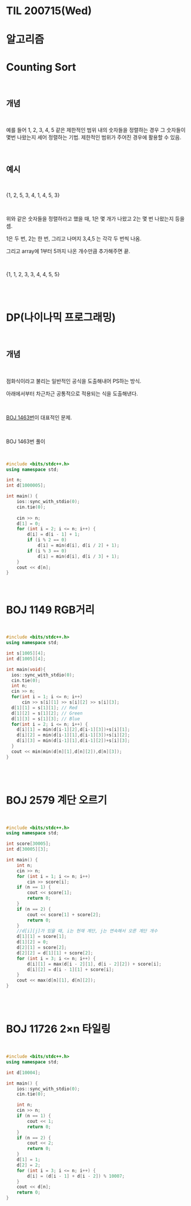 # TIL 200715(Wed)

# 알고리즘

# Counting Sort

<br>

## 개념

<br>

예를 들어 1, 2, 3, 4, 5 같은 제한적인 범위 내의 숫자들을 정렬하는 경우 그 숫자들이 몇번 나왔는지 세어 정렬하는 기법. 제한적인 범위가 주어진 경우에 활용할 수 있음.

<br>

## 예시

<br>

{1, 2, 5, 3, 4, 1, 4, 5, 3}

<br>

위와 같은 숫자들을 정렬하라고 했을 때, 1은 몇 개가 나왔고 2는 몇 번 나왔는지 등을 셈.

1은 두 번, 2는 한 번, 그리고 나머지 3,4,5 는 각각 두 번씩 나옴.

그리고 array에 1부터 5까지 나온 개수만큼 추가해주면 끝.

<br>

{1, 1, 2, 3, 3, 4, 4, 5, 5}

<br>

<br>

# DP(나이나믹 프로그래밍)

<br>

## 개념

<br>

점화식이라고 불리는 일반적인 공식을 도출해내어 PS하는 방식.

아래에서부터 차근차근 공통적으로 적용되는 식을 도출해낸다.

<br>

[BOJ 1463번](https://www.acmicpc.net/problem/1463)이 대표적인 문제.

<br>

BOJ 1463번 풀이

<br>

```c++
#include <bits/stdc++.h>
using namespace std;

int n;
int d[1000005];

int main() {
    ios::sync_with_stdio(0);
    cin.tie(0);
    
    cin >> n;
    d[1] = 0;
    for (int i = 2; i <= n; i++) {
        d[i] = d[i - 1] + 1;
        if (i % 2 == 0)
            d[i] = min(d[i], d[i / 2] + 1);
        if (i % 3 == 0)
            d[i] = min(d[i], d[i / 3] + 1);
    }
    cout << d[n];
}
```

<br>

# BOJ 1149 RGB거리

<br>

```c++
#include <bits/stdc++.h>
using namespace std;

int s[1005][4];
int d[1005][4];

int main(void){
  ios::sync_with_stdio(0);
  cin.tie(0);
  int n;
  cin >> n;
  for(int i = 1; i <= n; i++) 
      cin >> s[i][1] >> s[i][2] >> s[i][3];
  d[1][1] = s[1][1]; // Red
  d[1][2] = s[1][2]; // Green
  d[1][3] = s[1][3]; // Blue
  for(int i = 2; i <= n; i++) {
    d[i][1] = min(d[i-1][2],d[i-1][3])+s[i][1];
    d[i][2] = min(d[i-1][1],d[i-1][3])+s[i][2];
    d[i][3] = min(d[i-1][1],d[i-1][2])+s[i][3];
  }
  cout << min(min(d[n][1],d[n][2]),d[n][3]); 
}
```

<br>

<br>

# BOJ 2579 계단 오르기

<br>

```c++
#include <bits/stdc++.h>
using namespace std;

int score[30005];
int d[30005][3];

int main() {
    int n;
    cin >> n;
    for (int i = 1; i <= n; i++)
        cin >> score[i];
    if (n == 1) {
        cout << score[1];
        return 0;
    }
    if (n == 2) {
        cout << score[1] + score[2];
        return 0;
    }
    //d[i][j]가 있을 때, i는 현재 계단, j는 연속해서 오른 계단 개수
    d[1][1] = score[1];
    d[1][2] = 0;
    d[2][1] = score[2];
    d[2][2] = d[1][1] + score[2];
    for (int i = 3; i <= n; i++) {
        d[i][1] = max(d[i - 2][1], d[i - 2][2]) + score[i];
        d[i][2] = d[i - 1][1] + score[i];
    }
    cout << max(d[n][1], d[n][2]);
}
```

<br>

<br>

# BOJ 11726 2×n 타일링

<br>

```c++
#include <bits/stdc++.h>
using namespace std;

int d[10004];

int main() {
    ios::sync_with_stdio(0);
    cin.tie(0);

    int n;
    cin >> n;
    if (n == 1) {
        cout << 1;
        return 0;
    }
    if (n == 2) {
        cout << 2;
        return 0;
    }
    d[1] = 1;
    d[2] = 2;
    for (int i = 3; i <= n; i++) {
        d[i] = (d[i - 1] + d[i - 2]) % 10007;
    }
    cout << d[n];
    return 0;
}
```

